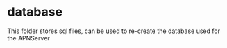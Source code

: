 database
========

This folder stores sql files, can be used to re-create the database used for the APNServer
